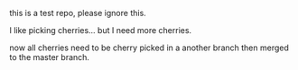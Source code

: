 this is a test repo, please ignore this.

I like picking cherries... but I need more cherries.

now all cherries need to  be cherry picked in a another branch then merged to the master branch.